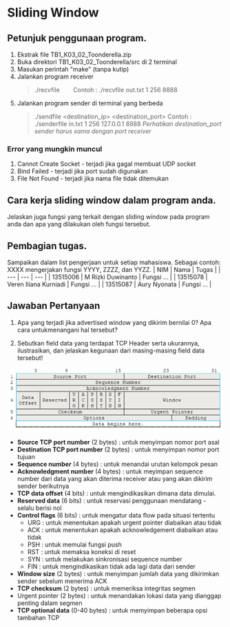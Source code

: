 # Sliding Window
## Petunjuk penggunaan program.
1. Ekstrak file TB1_K03_02_Toonderella.zip
2. Buka direktori TB1_K03_02_Toonderella/src di 2 terminal
3. Masukan perintah "make" (tanpa kutip)
4. Jalankan program receiver 
	> ./recvfile​ ​ <filename>​ ​ <windowsize>​ ​ <buffersize>​ ​ <port>
	Contoh : ./recvfile out.txt 1 256 8888
5. Jalankan program sender di terminal yang berbeda
	> ./sendfile <filename> <windowsize> <buffersize> <destination_ip> <destination_port>
	Contoh : ./senderfile in.txt 1 256 127.0.0.1 8888
	*Perhatikan destination_port sender harus sama dengan port receiver*

### Error yang mungkin muncul
1. Cannot Create Socket - terjadi jika gagal membuat UDP socket
2. Bind Failed - terjadi jika port sudah digunakan
3. File Not Found - terjadi jika nama file tidak ditemukan


## Cara kerja sliding window dalam program anda. 
Jelaskan juga fungsi yang terkait dengan sliding window pada program anda dan apa yang dilakukan oleh fungsi tersebut.


## Pembagian tugas. 
Sampaikan dalam list pengerjaan untuk setiap mahasiswa. Sebagai contoh: XXXX mengerjakan fungsi YYYY, ZZZZ, dan YYZZ.
| NIM | Nama | Tugas |
| --- | --- | --- |
| 13515006 | M Rizki Duwinanto | Fungsi ... |
| 13515078 | Veren Iliana Kurniadi | Fungsi ... |
| 13515087 | Aury Nyonata | Fungsi ... |


## Jawaban Pertanyaan
1. Apa yang terjadi jika advertised window yang dikirim bernilai 0? Apa cara untukmenangani hal tersebut?  

2. Sebutkan field data yang terdapat TCP Header serta ukurannya, ilustrasikan, dan jelaskan kegunaan dari masing-masing field data tersebut! 

![TCP header](TCPheader.png)

- **Source TCP port number** (2 bytes) : untuk menyimpan nomor port asal
- **Destination TCP port number** (2 bytes) : untuk menyimpan nomor port tujuan
- **Sequence number** (4 bytes) : untuk menandai urutan kelompok pesan
- **Acknowledgment number** (4 bytes) : untuk meyimpan sequence number dari data yang akan diterima receiver atau yang akan dikirim sender berikutnya
- **TCP data offset** (4 bits) : untuk mengindikasikan dimana data dimulai.
- **Reserved data** (6 bits) : untuk reservasi penggunaan mendatang - selalu berisi nol
- **Control flags** (6 bits) : untuk mengatur data flow pada situasi tertentu
	- URG : untuk menentukan apakah urgent pointer diabaikan atau tidak
	- ACK : untuk menentukan apakah acknowledgement diabaikan atau tidak
	- PSH : untuk memulai fungsi push
	- RST : untuk memaksa koneksi di reset
	- SYN : untuk melakukan sinkronisasi sequence number
	- FIN : untuk mengindikasikan tidak ada lagi data dari sender
- **Window size** (2 bytes) : untuk menyimpan jumlah data yang dikirimkan sender sebelum menerima ACK
- **TCP checksum** (2 bytes) : untuk memeriksa integritas segmen
- Urgent pointer (2 bytes) : untuk menandakan lokasi data yang dianggap penting dalam segmen
- **TCP optional data** (0-40 bytes) : untuk memyimpan beberapa opsi tambahan TCP
